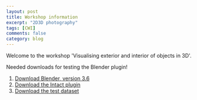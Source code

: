 ```yaml
---
layout: post
title: Workshop information
excerpt: "2D3D photography"
tags: [CWI]
comments: false
category: blog
---
```


Welcome to the workshop 'Visualising exterior and interior of objects in 3D'.

Needed downloads for testing the Blender plugin!
1. [Download Blender, version 3.6](https://www.blender.org/download/lts/3-6/)
2. [Download the Intact plugin](https://zenodo.org/records/8041844)
3. [Download the test dataset](https://zenodo.org/records/8041816)
